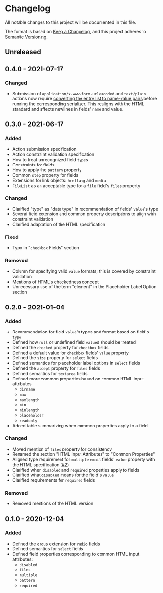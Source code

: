 # Changelog

All notable changes to this project will be documented in this file.

The format is based on [Keep a Changelog][kac], and this project adheres to
[Semantic Versioning][semver].

[kac]: https://keepachangelog.com/en/1.0.0
[semver]: https://semver.org/spec/v2.0.0.html

## Unreleased

## 0.4.0 - 2021-07-17

### Changed

- Submission of `application/x-www-form-urlencoded` and `text/plain` actions now
  require [converting the entry list to name-value pairs][el2nvp] before running
  the corresponding serializer. This realigns with the HTML standard and affects
  newlines in fields' `name` and value.

[el2nvp]: https://html.spec.whatwg.org/multipage/form-control-infrastructure.html#convert-to-a-list-of-name-value-pairs

## 0.3.0 - 2021-06-17

### Added

- Action submission specification
- Action constraint validation specification
- How to treat unrecognized field `type`s
- Constraints for fields
- How to apply the `pattern` property
- Common `step` property for fields
- Extensions for link objects: `hreflang` and `media`
- `FileList` as an acceptable type for a `file` field's `files` property

### Changed

- Clarified "type" as "data type" in recommendation of fields' `value`'s type
- Several field extension and common property descriptions to align with
  constraint validation
- Clarified adaptation of the HTML specification

### Fixed

- Typo in "`checkbox` Fields" section

### Removed

- Column for specifying valid `value` formats; this is covered by constraint
  validation
- Mentions of HTML's checkedness concept
- Unnecessary use of the term "element" in the Placeholder Label Option section

## 0.2.0 - 2021-01-04

### Added

- Recommendation for field `value`'s types and format based on field's `type`
- Defined how `null` or undefined field `value`s should be treated
- Defined the `checked` property for `checkbox` fields
- Defined a default value for `checkbox` fields' `value` property
- Defined the `size` property for `select` fields
- Defined semantics for placeholder label options in `select` fields
- Defined the `accept` property for `files` fields
- Defined semantics for `textarea` fields
- Defined more common properties based on common HTML input attributes
  - `dirname`
  - `max`
  - `maxlength`
  - `min`
  - `minlength`
  - `placeholder`
  - `readonly`
- Added table summarizing when common properties apply to a field

### Changed

- Moved mention of `files` property for consistency
- Renamed the section "HTML Input Attributes" to "Common Properties"
- Aligned type requirement for `multiple` `email` fields' `value` property with
  the HTML specification ([#2])
- Clarified when `disabled` and `required` properties apply to fields
- Clarified what `disabled` means for the field's `value`
- Clarified requirements for `required` fields

[#2]: https://github.com/dillonredding/siren-extensions/issues/2

### Removed

- Removed mentions of the HTML version

## 0.1.0 - 2020-12-04

### Added

- Defined the `group` extension for `radio` fields
- Defined semantics for `select` fields
- Defined field properties corresponding to common HTML input attributes:
  - `disabled`
  - `files`
  - `multiple`
  - `pattern`
  - `required`
